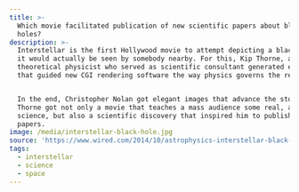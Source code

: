 ```yaml
---
title: >-
  Which movie facilitated publication of new scientific papers about black
  holes?
description: >-
  Interstellar is the first Hollywood movie to attempt depicting a black hole as
  it would actually be seen by somebody nearby. For this, Kip Thorne, a
  theoretical physicist who served as scientific consultant generated equations
  that guided new CGI rendering software the way physics governs the real world.


  In the end, Christopher Nolan got elegant images that advance the story.
  Thorne got not only a movie that teaches a mass audience some real, accurate
  science, but also a scientific discovery that inspired him to publish new
  papers.
image: /media/interstellar-black-hole.jpg
source: 'https://www.wired.com/2014/10/astrophysics-interstellar-black-hole/'
tags:
  - interstellar
  - science
  - space
---
```


